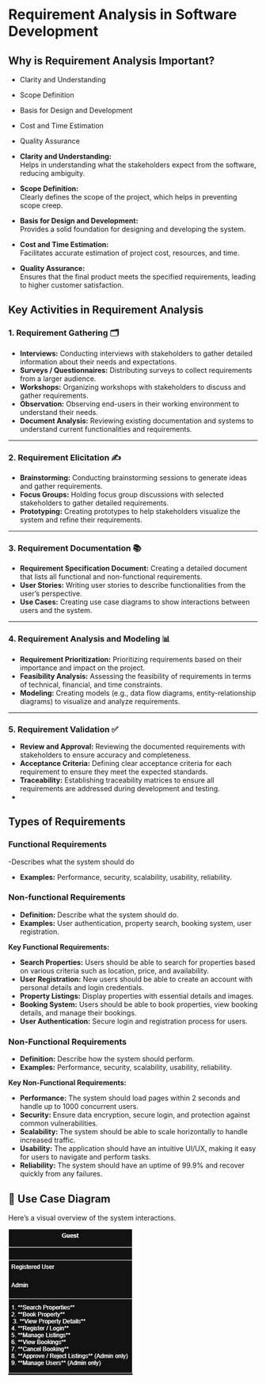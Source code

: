 # Requirement Analysis in Software Development

##  Why is Requirement Analysis Important?

- Clarity and Understanding
- Scope Definition
- Basis for Design and Development
- Cost and Time Estimation
- Quality Assurance

- **Clarity and Understanding:**  
  Helps in understanding what the stakeholders expect from the software, reducing ambiguity.

- **Scope Definition:**  
  Clearly defines the scope of the project, which helps in preventing scope creep.

- **Basis for Design and Development:**  
  Provides a solid foundation for designing and developing the system.

- **Cost and Time Estimation:**  
  Facilitates accurate estimation of project cost, resources, and time.

- **Quality Assurance:**  
  Ensures that the final product meets the specified requirements, leading to higher customer satisfaction.


## Key Activities in Requirement Analysis

### 1. Requirement Gathering 🗂️
- **Interviews:** Conducting interviews with stakeholders to gather detailed information about their needs and expectations.  
- **Surveys / Questionnaires:** Distributing surveys to collect requirements from a larger audience.  
- **Workshops:** Organizing workshops with stakeholders to discuss and gather requirements.  
- **Observation:** Observing end-users in their working environment to understand their needs.  
- **Document Analysis:** Reviewing existing documentation and systems to understand current functionalities and requirements.  

---

### 2. Requirement Elicitation ✍️
- **Brainstorming:** Conducting brainstorming sessions to generate ideas and gather requirements.  
- **Focus Groups:** Holding focus group discussions with selected stakeholders to gather detailed requirements.  
- **Prototyping:** Creating prototypes to help stakeholders visualize the system and refine their requirements.  

---

### 3. Requirement Documentation 📚
- **Requirement Specification Document:** Creating a detailed document that lists all functional and non-functional requirements.  
- **User Stories:** Writing user stories to describe functionalities from the user’s perspective.  
- **Use Cases:** Creating use case diagrams to show interactions between users and the system.  

---

### 4. Requirement Analysis and Modeling 📊
- **Requirement Prioritization:** Prioritizing requirements based on their importance and impact on the project.  
- **Feasibility Analysis:** Assessing the feasibility of requirements in terms of technical, financial, and time constraints.  
- **Modeling:** Creating models (e.g., data flow diagrams, entity-relationship diagrams) to visualize and analyze requirements.  

---

### 5. Requirement Validation ✅
- **Review and Approval:** Reviewing the documented requirements with stakeholders to ensure accuracy and completeness.  
- **Acceptance Criteria:** Defining clear acceptance criteria for each requirement to ensure they meet the expected standards.  
- **Traceability:** Establishing traceability matrices to ensure all requirements are addressed during development and testing.
- 

## Types of Requirements
### Functional Requirements 
-Describes what the system should do
- **Examples:** Performance, security, scalability, usability, reliability.


###  Non-functional Requirements

- **Definition:** Describe what the system should do.  
- **Examples:** User authentication, property search, booking system, user registration.  

**Key Functional Requirements:**
  - **Search Properties:** Users should be able to search for properties based on various criteria such as location, price, and availability.  
  - **User Registration:** New users should be able to create an account with personal details and login credentials.  
  - **Property Listings:** Display properties with essential details and images.  
  - **Booking System:** Users should be able to book properties, view booking details, and manage their bookings.  
  - **User Authentication:** Secure login and registration process for users.

###  Non-Functional Requirements

- **Definition:** Describe how the system should perform.  
- **Examples:** Performance, security, scalability, usability, reliability.  

**Key Non-Functional Requirements:**
  - **Performance:** The system should load pages within 2 seconds and handle up to 1000 concurrent users.  
  - **Security:** Ensure data encryption, secure login, and protection against common vulnerabilities.  
  - **Scalability:** The system should be able to scale horizontally to handle increased traffic.  
  - **Usability:** The application should have an intuitive UI/UX, making it easy for users to navigate and perform tasks.  
  - **Reliability:** The system should have an uptime of 99.9% and recover quickly from any failures.  

## 🧩 Use Case Diagram
Here’s a visual overview of the system interactions.

![Use Case Diagram](./images/alx-booking-uc.png)




 


